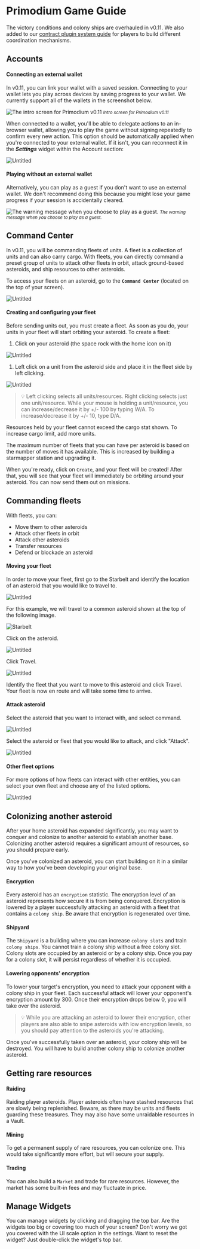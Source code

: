 # Primodium Game Guide

The victory conditions and colony ships are overhauled in v0.11. We also added to our [contract plugin system guide](./world-extension.mdx) for players to build different coordination mechanisms.

## Accounts

#### Connecting an external wallet

In v0.11, you can link your wallet with a saved session. Connecting to your wallet lets you play across devices by saving progress to your wallet. We currently support all of the wallets in the screenshot below.

![The intro screen for Primodium v0.11 ](../public/game-guide/v0_11Home.png)
<small>_Intro screen for Primodium v0.11_</small>

When connected to a wallet, you'll be able to delegate actions to an in-browser wallet, allowing you to play the game without signing repeatedly to confirm every new action. This option should be automatically applied when you're connected to your external wallet. If it isn't, you can reconnect it in the **_Settings_** widget within the Account section:

![Untitled](../public/game-guide/AuthorizeDelegate.png)

#### Playing without an external wallet

Alternatively, you can play as a guest if you don't want to use an external wallet. We don't recommend doing this because you might lose your game progress if your session is accidentally cleared.

![The warning message when you choose to play as a guest.](../public/game-guide/GuestWarning.png)
<small>_The warning message when you choose to play as a guest._</small>

## Command Center

In v0.11, you will be commanding fleets of units. A fleet is a collection of units and can also carry cargo. With fleets, you can directly command a preset group of units to attack other fleets in orbit, attack ground-based asteroids, and ship resources to other asteroids.

To access your fleets on an asteroid, go to the **`Command Center`** (located on the top of your screen).

![Untitled](../public/game-guide/OpenCommandCenter.png)

#### Creating and configuring your fleet

Before sending units out, you must create a fleet. As soon as you do, your units in your fleet will start orbiting your asteroid. To create a fleet:

1. Click on your asteroid (the space rock with the home icon on it)

![Untitled](../public/game-guide/CreateFleet.png)

1. Left click on a unit from the asteroid side and place it in the fleet side by left clicking.

![Untitled](../public/game-guide/TransferUnit.png)

> 💡 Left clicking selects all units/resources. Right clicking selects just one unit/resource. While your mouse is holding a unit/resource, you can increase/decrease it by +/- 100 by typing W/A. To increase/decrease it by +/- 10, type D/A.

Resources held by your fleet cannot exceed the cargo stat shown. To increase cargo limit, add more units.

The maximum number of fleets that you can have per asteroid is based on the number of moves it has available. This is increased by building a starmapper station and upgrading it.

When you're ready, click on `Create`, and your fleet will be created! After that, you will see that your fleet will immediately be orbiting around your asteroid. You can now send them out on missions.

## Commanding fleets

With fleets, you can:

- Move them to other asteroids
- Attack other fleets in orbit
- Attack other asteroids
- Transfer resources
- Defend or blockade an asteroid

#### Moving your fleet

In order to move your fleet, first go to the Starbelt and identify the location of an asteroid that you would like to travel to.

![Untitled](../public/game-guide/OpenStarbelt.png)

For this example, we will travel to a common asteroid shown at the top of the following image.

![Starbelt](../public/game-guide/Starbelt.png)

Click on the asteroid.

![Untitled](../public/game-guide/Travel.png)

Click Travel.

![Untitled](../public/game-guide/Travel2.png)

Identify the fleet that you want to move to this asteroid and click Travel. Your fleet is now en route and will take some time to arrive.

#### Attack asteroid

Select the asteroid that you want to interact with, and select command.

![Untitled](../public/game-guide/CommandButton.png)

Select the asteroid or fleet that you would like to attack, and click "Attack".

![Untitled](../public/game-guide/Attack.png)

#### Other fleet options

For more options of how fleets can interact with other entities, you can select your own fleet and choose any of the listed options.

![Untitled](../public/game-guide/OtherFleetOptions.png)

## Colonizing another asteroid

After your home asteroid has expanded significantly, you may want to conquer and colonize to another asteroid to establish another base. Colonizing another asteroid requires a significant amount of resources, so you should prepare early.

Once you've colonized an asteroid, you can start building on it in a similar way to how you've been developing your original base.

#### Encryption

Every asteroid has an `encryption` statistic. The encryption level of an asteroid represents how secure it is from being conquered. Encryption is lowered by a player successfully attacking an asteroid with a fleet that contains a `colony ship`. Be aware that encryption is regenerated over time.

#### Shipyard

The `Shipyard` is a building where you can increase `colony slots` and train `colony ships`. You cannot train a colony ship without a free colony slot. Colony slots are occupied by an asteroid or by a colony ship. Once you pay for a colony slot, it will persist regardless of whether it is occupied.

#### Lowering opponents' encryption

To lower your target's encryption, you need to attack your opponent with a colony ship in your fleet. Each successful attack will lower your opponent's encryption amount by 300. Once their encryption drops below 0, you will take over the asteroid.

> 💡 While you are attacking an asteroid to lower their encryption, other players are also able to snipe asteroids with low encryption levels, so you should pay attention to the asteroids you're attacking.

Once you've successfully taken over an asteroid, your colony ship will be destroyed. You will have to build another colony ship to colonize another asteroid.

## Getting rare resources

#### Raiding

Raiding player asteroids. Player asteroids often have stashed resources that are slowly being replenished. Beware, as there may be units and fleets guarding these treasures. They may also have some unraidable resources in a Vault.

#### Mining

To get a permanent supply of rare resources, you can colonize one. This would take significantly more effort, but will secure your supply.

#### Trading

You can also build a `Market` and trade for rare resources. However, the market has some built-in fees and may fluctuate in price.

## Manage Widgets

You can manage widgets by clicking and dragging the top bar. Are the widgets too big or covering too much of your screen? Don't worry we got you covered with the UI scale option in the settings. Want to reset the widget? Just double-click the widget's top bar.
